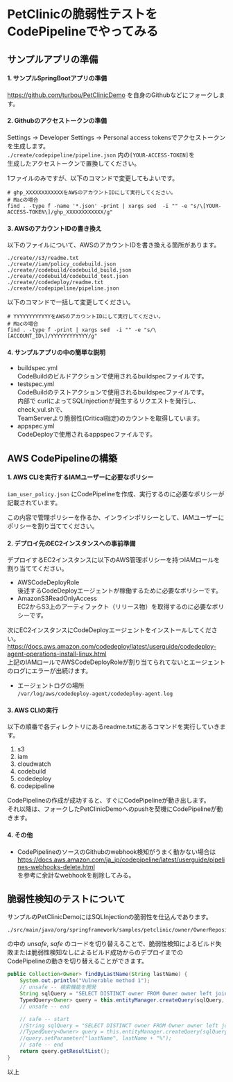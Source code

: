 # PetClinicの脆弱性テストをCodePipelineでやってみる

## サンプルアプリの準備

#### 1. サンプルSpringBootアプリの準備
https://github.com/turbou/PetClinicDemo を自身のGithubなどにフォークします。

#### 2. Githubのアクセストークンの準備
Settings -> Developer Settings -> Personal access tokensでアクセストークンを生成します。  
```./create/codepipeline/pipeline.json``` 内の```[YOUR-ACCESS-TOKEN]```を  
生成したアクセストークンで置換してください。

1ファイルのみですが、以下のコマンドで変更してもよいです。
```
# ghp_XXXXXXXXXXXXをAWSのアカウントIDにして実行してください。
# Macの場合
find . -type f -name '*.json' -print | xargs sed  -i "" -e "s/\[YOUR-ACCESS-TOKEN\]/ghp_XXXXXXXXXXXX/g"
```

#### 3. AWSのアカウントIDの書き換え
以下のファイルについて、AWSのアカウントIDを書き換える箇所があります。
```
./create//s3/readme.txt
./create//iam/policy_codebuild.json
./create//codebuild/codebuild_build.json
./create//codebuild/codebuild_test.json
./create//codedeploy/readme.txt
./create//codepipeline/pipeline.json
```
以下のコマンドで一括して変更してください。
```
# YYYYYYYYYYYYをAWSのアカウントIDにして実行してください。
# Macの場合
find . -type f -print | xargs sed  -i "" -e "s/\[ACCOUNT_ID\]/YYYYYYYYYYYY/g"
```

#### 4. サンプルアプリの中の簡単な説明
- buildspec.yml  
  CodeBuildのビルドアクションで使用されるbuildspecファイルです。
- testspec.yml  
  CodeBuildのテストアクションで使用されるbuildspecファイルです。  
  内部で curlによってSQLInjectionが発生するリクエストを発行し、check_vul.shで、  
  TeamServerより脆弱性(Critical指定)のカウントを取得しています。
- appspec.yml  
  CodeDeployで使用されるappspecファイルです。

## AWS CodePipelineの構築

#### 1. AWS CLIを実行するIAMユーザーに必要なポリシー

```iam_user_policy.json``` にCodePipelineを作成、実行するのに必要なポリシーが記載されています。

この内容で管理ポリシーを作るか、インラインポリシーとして、IAMユーザーにポリシーを割り当ててください。

#### 2. デプロイ先のEC2インスタンスへの事前準備

デプロイするEC2インスタンスに以下のAWS管理ポリシーを持つIAMロールを割り当ててください。

- AWSCodeDeployRole  
  後述するCodeDeployエージェントが稼働するために必要なポリシーです。
- AmazonS3ReadOnlyAccess  
  EC2からS3上のアーティファクト（リリース物）を取得するのに必要なポリシーです。

次にEC2インスタンスにCodeDeployエージェントをインストールしてください。
https://docs.aws.amazon.com/codedeploy/latest/userguide/codedeploy-agent-operations-install-linux.html  
上記のIAMロールでAWSCodeDeployRoleが割り当てられてないとエージェントのログにエラーが出続けます。

- エージェントログの場所  
  ```/var/log/aws/codedeploy-agent/codedeploy-agent.log```

#### 3. AWS CLIの実行

以下の順番で各ディレクトリにあるreadme.txtにあるコマンドを実行していきます。

1. s3
2. iam
3. cloudwatch
4. codebuild
5. codedeploy
6. codepipeline

CodePipelineの作成が成功すると、すぐにCodePipelineが動き出します。  
それ以降は、フォークしたPetClinicDemoへのpushを契機にCodePipelineが動きます。

#### 4. その他

- CodePipelineのソースのGithubのwebhook検知がうまく動かない場合は  
  https://docs.aws.amazon.com/ja_jp/codepipeline/latest/userguide/pipelines-webhooks-delete.html  
  を参考に余計なwebhookを削除してみる。

## 脆弱性検知のテストについて
サンプルのPetClinicDemoにはSQLInjectionの脆弱性を仕込んであります。  
```
./src/main/java/org/springframework/samples/petclinic/owner/OwnerRepositoryCustomImpl.java
```
の中の *unsafe*, *safe* のコードを切り替えることで、脆弱性検知によるビルド失敗または脆弱性検知なしによるビルド成功からのデプロイまでの  
CodePipelineの動きを切り替えることができます。
```java
public Collection<Owner> findByLastName(String lastName) {
    System.out.println("Vulnerable method 1");
    // unsafe -- 検索機能を開発
    String sqlQuery = "SELECT DISTINCT owner FROM Owner owner left join fetch owner.pets WHERE owner.lastName LIKE '" + lastName + "%'"; 
    TypedQuery<Owner> query = this.entityManager.createQuery(sqlQuery, Owner.class);
    // unsafe -- end

    // safe -- start
    //String sqlQuery = "SELECT DISTINCT owner FROM Owner owner left join fetch owner.pets WHERE owner.lastName LIKE :lastName";
    //TypedQuery<Owner> query = this.entityManager.createQuery(sqlQuery, Owner.class);
    //query.setParameter("lastName", lastName + "%");
    // safe -- end
    return query.getResultList();
}
```

以上

